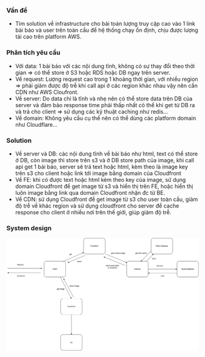### Vấn đề

- Tìm solution về infrastructure cho bài toán lượng truy cập cao vào 1 link bài báo và user trên toàn cầu để hệ thống chạy ổn định, chịu được lượng tải cao trên platform AWS.

### Phân tích yêu cầu

- Với data: 1 bài báo với các nội dung tĩnh, không có sự thay đổi theo thời gian => có thể store ở S3 hoặc RDS hoặc DB ngay trên server.
- Về request: Lượng request cao trong 1 khoảng thời gian, với nhiều region => phải giảm được độ trễ khi call api ở các region khác nhau vậy nên cần CDN như AWS Cloufront.
- Về server: Do data chỉ là tĩnh và nhẹ nên có thể store data trên DB của server và đảm bảo response time phải thấp nhất có thể khi get từ DB ra và trả cho client => sử dụng các kỹ thuật caching như redis...
- Về domain: Không yêu cầu cụ thể nên có thể dùng các platform domain như Cloudflare...

### Solution

- Về server và DB: các nội dung tĩnh về bài báo như html, text có thể store ở DB, còn image thì store trên s3 và ở DB store path của image, khi call api get 1 bài báo, server sẽ trả text hoặc html, kèm theo là image key trên s3 cho client hoặc link tới image bằng domain của Cloudfront
- Về FE: khi có được text hoặc html kèm theo key của image, sử dụng domain Cloudfront để get image từ s3 và hiển thị trên FE, hoặc hiển thị luôn image bằng link qua domain Cloudfront nhận đc từ BE.
- Về CDN: sử dụng Cloudfront để get image từ s3 cho user toàn cầu, giảm độ trễ về khác region và sử dụng cloudfront cho server để cache response cho client ở nhiều nơi trên thế giới, giúp giảm độ trễ.

### System design

[![System design](/design-system.jpg "System design")](https://drive.google.com/file/d/1vNR-I4MNIf5wHrv44bl-4YKe4lSXXBZ6/view?usp=sharing)
